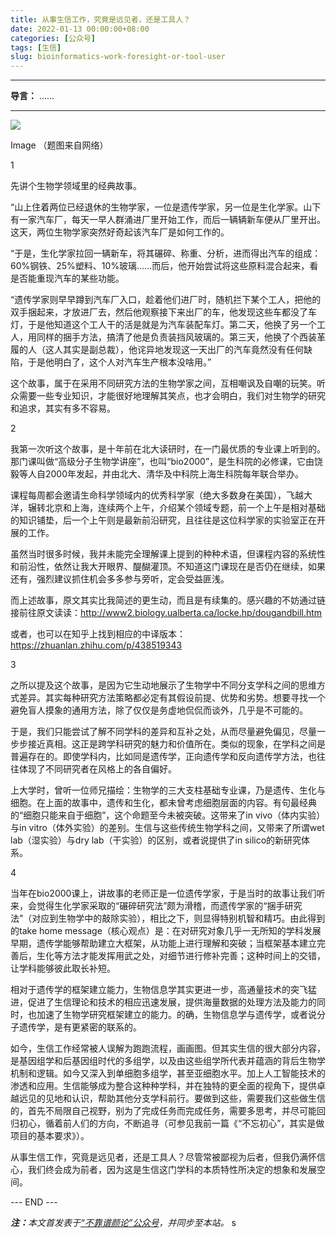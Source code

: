 ```yaml
---
title: 从事生信工作，究竟是远见者，还是工具人？
date: 2022-01-13 00:00:00+08:00
categories: [公众号]
tags: [生信]
slug: bioinformatics-work-foresight-or-tool-user
---
```


---

**导言：** ……

---

<img src="/images/2020-06-29/code.png" style="max-width:300px"/>

Image
（题图来自网络）

1

先讲个生物学领域里的经典故事。

“山上住着两位已经退休的生物学家，一位是遗传学家，另一位是生化学家。山下有一家汽车厂，每天一早人群涌进厂里开始工作，而后一辆辆新车便从厂里开出。这天，两位生物学家突然好奇起该汽车厂是如何工作的。

“于是，生化学家拉回一辆新车，将其碾碎、称重、分析，进而得出汽车的组成：60%钢铁、25%塑料、10%玻璃……而后，他开始尝试将这些原料混合起来，看是否能重现汽车的某些功能。

“遗传学家则早早蹲到汽车厂入口，趁着他们进厂时，随机拦下某个工人，把他的双手捆起来，才放进厂去，然后他观察接下来出厂的车，他发现这些车都没了车灯，于是他知道这个工人干的活是就是为汽车装配车灯。第二天，他换了另一个工人，用同样的捆手方法，搞清了他是负责装挡风玻璃的。第三天，他换了个西装革履的人（这人其实是副总裁），他诧异地发现这一天出厂的汽车竟然没有任何缺陷，于是他明白了，这个人对汽车生产根本没啥用。”

这个故事，属于在采用不同研究方法的生物学家之间，互相嘲讽及自嘲的玩笑。听众需要一些专业知识，才能很好地理解其笑点，也才会明白，我们对生物学的研究和追求，其实有多不容易。

2

我第一次听这个故事，是十年前在北大读研时，在一门最优质的专业课上听到的。那门课叫做“高级分子生物学讲座”，也叫“bio2000”，是生科院的必修课，它由饶毅等人自2000年发起，并由北大、清华及中科院上海生科院每年联合举办。

课程每周都会邀请生命科学领域内的优秀科学家（绝大多数身在美国），飞越大洋，辗转北京和上海，连续两个上午，介绍某个领域专题，前一个上午是相对基础的知识铺垫，后一个上午则是最新前沿研究，且往往是这位科学家的实验室正在开展的工作。

虽然当时很多时候，我并未能完全理解课上提到的种种术语，但课程内容的系统性和前沿性，依然让我大开眼界、醍醐灌顶。不知道这门课现在是否仍在继续，如果还有，强烈建议抓住机会多多参与旁听，定会受益匪浅。

而上述故事，原文其实比我简述的更生动，而且是有续集的。感兴趣的不妨通过链接前往原文读读：http://www2.biology.ualberta.ca/locke.hp/dougandbill.htm

或者，也可以在知乎上找到相应的中译版本：https://zhuanlan.zhihu.com/p/438519343

3

之所以提及这个故事，是因为它生动地展示了生物学中不同分支学科之间的思维方式差异。其实每种研究方法策略都必定有其假设前提、优势和劣势。想要寻找一个避免盲人摸象的通用方法，除了仅仅是务虚地侃侃而谈外，几乎是不可能的。

于是，我们只能尝试了解不同学科的差异和互补之处，从而尽量避免偏见，尽量一步步接近真相。这正是跨学科研究的魅力和价值所在。类似的现象，在学科之间是普遍存在的。即使学科内，比如同是遗传学，正向遗传学和反向遗传学方法，也往往体现了不同研究者在风格上的各自偏好。

上大学时，曾听一位师兄描绘：生物学的三大支柱基础专业课，乃是遗传、生化与细胞。在上面的故事中，遗传和生化，都未曾考虑细胞层面的内容。有句最经典的“细胞只能来自于细胞”，这个命题至今未被突破。这带来了in vivo（体内实验）与in vitro（体外实验）的差别。生信与这些传统生物学科之间，又带来了所谓wet lab（湿实验）与dry lab（干实验）的区别，或者说提供了in silico的新研究体系。

4

当年在bio2000课上，讲故事的老师正是一位遗传学家，于是当时的故事让我们听来，会觉得生化学家采取的“碾碎研究法”颇为滑稽，而遗传学家的“捆手研究法”（对应到生物学中的敲除实验），相比之下，则显得特别机智和精巧。由此得到的take home message（核心观点）是：在对研究对象几乎一无所知的学科发展早期，遗传学能够帮助建立大框架，从功能上进行理解和突破；当框架基本建立完善后，生化等方法才能发挥用武之处，对细节进行修补完善；这种时间上的交错，让学科能够彼此取长补短。

相对于遗传学的框架建立能力，生物信息学其实更进一步，高通量技术的突飞猛进，促进了生信理论和技术的相应迅速发展，提供海量数据的处理方法及能力的同时，也加速了生物学研究框架建立的能力。的确，生物信息学与遗传学，或者说分子遗传学，是有更紧密的联系的。

如今，生信工作经常被人误解为跑跑流程，画画图。但其实生信的很大部分内容，是基因组学和后基因组时代的多组学，以及由这些组学所代表并蕴涵的背后生物学机制和逻辑。如今又深入到单细胞多组学，甚至亚细胞水平。加上人工智能技术的渗透和应用。生信能够成为整合这种种学科，并在独特的更全面的视角下，提供卓越远见的见地和认识，帮助其他分支学科前行。要做到这些，需要我们这些做生信的，首先不局限自己视野，别为了完成任务而完成任务，需要多思考，并尽可能回归初心，循着前人们的方向，不断追寻（可参见我前一篇《“不忘初心”，其实是做项目的基本要求》）。

从事生信工作，究竟是远见者，还是工具人？尽管常被鄙视为后者，但我仍满怀信心，我们终会成为前者，因为这是生信这门学科的本质特性所决定的想象和发展空间。

<div class="p-5 text-center">--- END ---</div>

<i><b>注：</b>本文首发表于[“不靠谱颜论”公众号](https://mp.weixin.qq.com/s/VPp9Iw7qR0kMNWmYJ-uN0Q)，并同步至本站。</i>
s